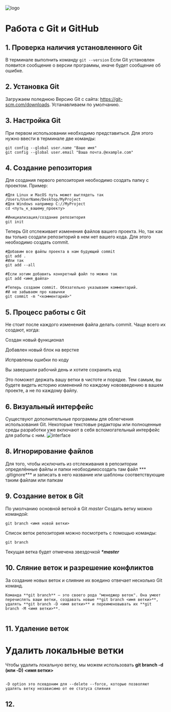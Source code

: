 ![logo](Git-logo.svg.png)
# **Работа с Git и GitHub**

## 1. Проверка наличия установленного Git
В терминале выполнить команду `git --version`
Если Git установлен появится сообщение о версии программы, иначе будет сообщение об ошибке.

## 2. Установка Git 
Загружаем поледнюю Версию Git с сайта: https://git-scm.com/downloads.
Устанавливаем по умолчанию.

## 3. Настройка Git 
При первом использовании необходимо представиться. Для этого нужно ввести в терминале две команды:

```
git config --global user.name "Ваше имя"
git config --global user.email "Ваша почта.@example.com"
```

## 4. Создание репозитория
Для создания первого репозитория необходимо создать папку с проектом.
Пример:
```
#Для Linux и MacOS путь может выглядеть так /Users/UserName/Desktop/MyProject
#Для Windows например С://MyProject
cd <путь_к_вашему_проекту>

#Инициализация/создание репозитория
git init
```
Теперь Git отслеживает изменения файлов вашего проекта. Но, так как вы только создали репозиторий в нем нет вашего кода. Для этого необходимо создать commit.

```
#Добавим все файлы проекта в нам будующий commit
git add .
#Или так
git add --all

#Если хотим добавить конкретный файл то можно так
git add <имя_файла> 

#Теперь создаем commit. Обязательно указываем комментарий.
#И не забываем про кавычки
git commit -m "<комментарий>"
```
## 5. Процесс работы с Git
Не стоит после каждого изменения файла делать commit. Чаще всего их создают, когда:

Создан новый функционал

Добавлен новый блок на верстке

Исправлены ошибки по коду

Вы завершили рабочий день и хотите сохранить код

Это поможет держать вашу ветки в чистоте и порядке. Тем самым, вы будете видеть историю изменений по каждому нововведению в вашем проекте, а не по каждому файлу.
## 6. Визуальный интерфейс
Cуществуют дополнительные программы для облегчения использования Git. Некоторые текстовые редакторы или полноценные среды разработки уже включают в себя вспомогательный интерфейс для работы с ним.
![interface](Screensho.png)

## 8. Игнорирование файлов
Для того, чтобы исключить из отслеживания в репозитории определённые файлы и папки необходимосоздать там файл *** .gitignore*** и записать в него название или шаблоны соответствующие таким файлам или папкам

## 9. Создание веток в Git
По умолчанию основной веткой в Git *master* 
Создать ветку можно командой:
```
git branch <имя новой ветки>
```
Список веток репозитория можно посмотреть с помощью команды:
```
git branch
```
Текущая ветка будет отмечена звездочкой ***\*master***
## 10. Сляние веток и разрешение конфликтов
За создание новых веток и слияние их воедино отвечает несколько Git команд.
```
Команда **git branch** — это своего рода "менеджер веток". Она умеет перечислять ваши ветки, создавать новые **git branch <имя ветки>**, удалять **git branch -D <имя ветки>** и переименовывать их **git branch -M <имя ветки>**.
```
```Команда **git merge branch <имя ветки>** используется для слияния одной или нескольких веток в текущую. Затем она устанавливает указатель текущей ветки на результирующий коммит
```
## 11. Удаление веток

# Удалить локальные ветки

Чтобы удалить локальную ветку, мы можем использовать **git branch -d (или -D) <имя ветки>**

```-d option это псевдоним для --delete, который удаляет ветвь только в том случае, если она была полностью объединена с вышестоящей ветвью.
```

```
-D option это псевдоним для --delete --force, которые позволяют удалять ветку независимо от ее статуса слияния
```

## 12. 